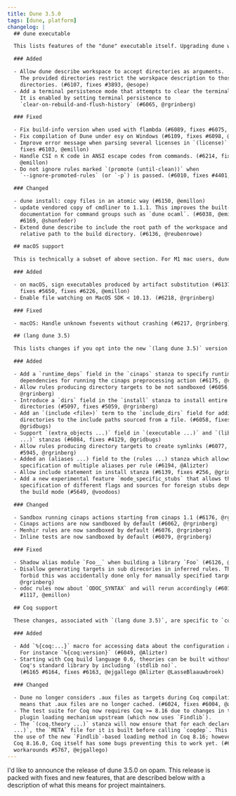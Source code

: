 ```yaml
---
title: Dune 3.5.0
tags: [dune, platform]
changelog: |
  ## dune executable

  This lists features of the "dune" executable itself. Upgrading dune will bring in these changes. We consider these changes safe, but it is difficult to define what a breaking change is for a command-line tool (for example, some error messages change). It is important to note that just upgrading the dune executable is not supposed to change how dune interprets existing projects. If just upgrading dune breaks compilation, it is a bug in dune, please report it! 

  ### Added

  - Allow dune describe workspace to accept directories as arguments.
    The provided directories restrict the worskpace description to those
    directories. (#6107, fixes #3893, @esope)
  - Add a terminal persistence mode that attempts to clear the terminal history.
    It is enabled by setting terminal persistence to
    `clear-on-rebuild-and-flush-history` (#6065, @rgrinberg)

  ### Fixed

  - Fix build-info version when used with flambda (#6089, fixes #6075, @jberdine)
  - Fix compilation of Dune under esy on Windows (#6109, fixes #6098, @nojb)
  - Improve error message when parsing several licenses in `(license)` (#6114,
    fixes #6103, @emillon)
  - Handle CSI n K code in ANSI escape codes from commands. (#6214, fixes #5528,
    @emillon)
  - Do not ignore rules marked `(promote (until-clean))` when
    `--ignore-promoted-rules` (or `-p`) is passed. (#6010, fixes #4401, @emillon)

  ### Changed

  - dune install: copy files in an atomic way (#6150, @emillon)
  - update vendored copy of cmdliner to 1.1.1. This improves the built-in
    documentation for command groups such as `dune ocaml`. (#6038, @emillon,
    #6169, @shonfeder)
  - Extend dune describe to include the root path of the workspace and the
    relative path to the build directory. (#6136, @reubenrowe)

  ## macOS support

  This is technically a subset of above section. For M1 mac users, dune 3.5.0 is the first version which will correctly support `dune-build-info`.

  ### Added

  - on macOS, sign executables produced by artifact substitution (#6137, #6231,
    fixes #5650, fixes #6226, @emillon)
  - Enable file watching on MacOS SDK < 10.13. (#6218, @rgrinberg)

  ### Fixed

  - macOS: Handle unknown fsevents without crashing (#6217, @rgrinberg)

  ## (lang dune 3.5)

  This lists changes if you opt into the new `(lang dune 3.5)` version in your `dune-project` file. For this too, these are changes that we consider safe, but they can require changes to your `dune` files. For example, sandboxing is enabled in more places, which means that you might have to be more precise in expressing your dependencies. Please reach out on the issue tracker if you have trouble fixing your dune file or if something does not seem to be possible anymore.

  ### Added

  - Add a `runtime_deps` field in the `cinaps` stanza to specify runtime
    dependencies for running the cinaps preprocessing action (#6175, @rgrinberg)
  - Allow rules producing directory targets to be not sandboxed (#6056,
    @rgrinberg)
  - Introduce a `dirs` field in the `install` stanza to install entire
    directories (#5097, fixes #5059, @rgrinberg)
  - Add an `(include <file>)` term to the `include_dirs` field for adding
    directories to the include paths sourced from a file. (#6058, fixes #3993,
    @gridbugs)
  - Support `(extra_objects ...)` field in `(executable ...)` and `(library
    ...)` stanzas (#6084, fixes #4129, @gridbugs)
  - Allow rules producing directory targets to create symlinks (#6077, fixes
    #5945, @rgrinberg)
  - Added an (aliases ...) field to the (rules ...) stanza which allows the
    specification of multiple aliases per rule (#6194, @Alizter)
  - Allow include statement in install stanza (#6139, fixes #256, @gridbugs)
  - Add a new experimental feature `mode_specific_stubs` that allows the
    specification of different flags and sources for foreign stubs depending on
    the build mode (#5649, @voodoos)

  ### Changed

  - Sandbox running cinaps actions starting from cinaps 1.1 (#6176, @rgrinberg)
  - Cinaps actions are now sandboxed by default (#6062, @rgrinberg)
  - Menhir rules are now sandboxed by default (#6076, @rgrinberg)
  - Inline tests are now sandboxed by default (#6079, @rgrinberg)

  ### Fixed

  - Shadow alias module `Foo__` when building a library `Foo` (#6126, @rgrinberg)
  - Disallow generating targets in sub direcories in inferred rules. The check to
    forbid this was accidentally done only for manually specified targets (#6031,
    @rgrinberg)
  - odoc rules now about `ODOC_SYNTAX` and will rerun accordingly (#6010, fixes
    #1117, @emillon)

  ## Coq support

  These changes, associated with `(lang dune 3.5)`, are specific to `coq`.

  ### Added

  - Add `%{coq:...}` macro for accessing data about the configuration about Coq.
    For instance `%{coq:version}` (#6049, @Alizter)
  - Starting with Coq build language 0.6, theories can be built without importing
    Coq's standard library by including `(stdlib no)`.
    (#6165 #6164, fixes #6163, @ejgallego @Alizter @LasseBlaauwbroek)

  ### Changed

  - Dune no longer considers .aux files as targets during Coq compilation. This
    means that .aux files are no longer cached. (#6024, fixes #6004, @alizter)
  - The test suite for Coq now requires Coq >= 8.16 due to changes in the
    plugin loading mechanism upstream (which now uses `Findlib`).
  - The `(coq.theory ...)` stanza will now ensure that for each declared `(plugin
  ...)`, the `META` file for it is built before calling `coqdep`. This enables
  the use of the new `Findlib`-based loading method in Coq 8.16; however as of
  Coq 8.16.0, Coq itself has some bugs preventing this to work yet. (#6167 ,
  workarounds #5767, @ejgallego)
---
```


I'd like to announce the release of dune 3.5.0 on opam. This release is packed with fixes and new features, that are described below with a description of what this means for project maintainers.
